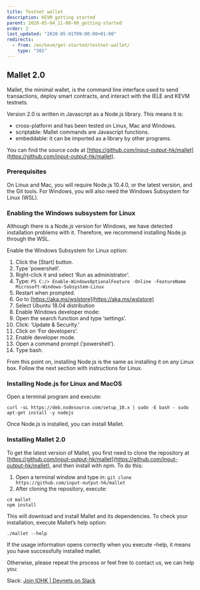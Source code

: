 ```yaml
---
title: Testnet wallet
description: KEVM getting started
parent: 2020-05-04_11-00-00_getting-started
order: 2
last_updated: "2020-05-01T09:00:00+01:00"
redirects:
  - from: /en/kevm/get-started/testnet-wallet/
    type: "301"
---
```

## Mallet 2.0

Mallet, the minimal wallet, is the command line interface used to send transactions, deploy smart contracts, and interact with the IELE and KEVM testnets.

Version 2.0 is written in Javascript as a Node.js library. This means it is:

- cross-platform and has been tested on Linux, Mac and Windows.
- scriptable: Mallet commands are Javascript functions.
- embeddable: it can be imported as a library by other programs.

You can find the source code at [https://github.com/input-output-hk/mallet](https://github.com/input-output-hk/mallet).

### Prerequisites

On Linux and Mac, you will require Node.js 10.4.0, or the latest version, and the Git tools. For Windows, you will also need the Windows Subsystem for Linux (WSL).

### Enabling the Windows subsystem for Linux

Although there is a Node.js version for Windows, we have detected installation problems with it. Therefore, we recommend installing Node.js through the WSL.

Enable the Windows Subsystem for Linux option:

1. Click the [Start] button.
1. Type ‘powershell’.
1. Right-click it and select ‘Run as administrator’.
1. Type: `PS C:/> Enable-WindowsOptionalFeature -Online -FeatureName Microsoft-Windows-Subsystem-Linux`
1. Restart when prompted.
1. Go to [https://aka.ms/wslstore](https://aka.ms/wslstore)
1. Select Ubuntu 18.04 distribution
1. Enable Windows developer mode:
1. Open the search function and type ‘settings’.
1. Click: ‘Update & Security.’
1. Click on ‘For developers’.
1. Enable developer mode.
1. Open a command prompt (‘powershell’).
1. Type bash.

From this point on, installing Node.js is the same as installing it on any Linux box. Follow the next section with instructions for Linux.

### Installing Node.js for Linux and MacOS

Open a terminal program and execute:

```shell
curl -sL https://deb.nodesource.com/setup_10.x | sudo -E bash - sudo apt-get install -y nodejs
```

Once Node.js is installed, you can install Mallet.

### Installing Mallet 2.0

To get the latest version of Mallet, you first need to clone the repository at [https://github.com/input-output-hk/mallet](https://github.com/input-output-hk/mallet), and then install with npm. To do this:

1. Open a terminal window and type in: `git clone https://github.com/input-output-hk/mallet`
1. After cloning the repository, execute:

```shell
cd mallet
npm install
```

This will download and install Mallet and its dependencies. To check your installation, execute Mallet’s help option:

```shell
./mallet --help
```

If the usage information opens correctly when you execute –help, it means you have successfully installed mallet.

Otherwise, please repeat the process or feel free to contact us, we can help you:

Slack: [Join IOHK | Devnets on Slack](https://join.slack.com/t/iohkdevnets/shared_invite/zt-jvy74l5h-Bhp5SQajefwjig72BIl73A)
